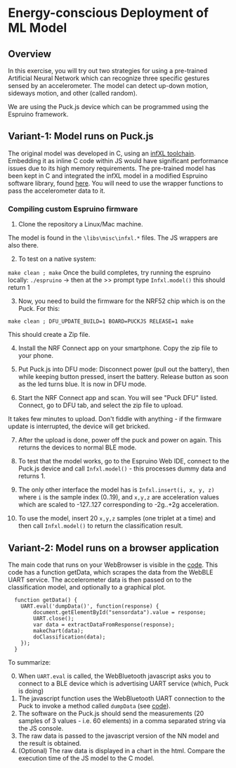 # Energy-conscious Deployment of ML Model

## Overview

In this exercise, you will try out two strategies for using a pre-trained Artificial Neural Network which can recognize three specific gestures sensed by an accelerometer. The model can detect up-down motion, sideways motion, and other (called random).

We are using the Puck.js device which can be programmed using the Espruino framework.


## Variant-1: Model runs on Puck.js

The original model was developed in C, using an [infXL toolchain](https://cloud.infxl.com/). 
Embedding it as inline C code within JS would have significant performance issues due to its high memory requirements.
The pre-trained model has been kept in C and integrated the infXL model in a modified Espruino software library, found [here](https://github.com/Interactions-HSG/UbiComp-Espruino).
You will need to use the wrapper functions to pass the accelerometer data to it.

### Compiling custom Espruino firmware 

1. Clone the repository a Linux/Mac machine. 

The model is found in the `\libs\misc\infxl.*` files. 
The JS wrappers are also there. 

2. To test on a native system:

`make clean ; make`
Once the build completes, try running the espruino locally:
`./espruino`
-> then at the >> prompt type `Infxl.model()` this should return 1

3. Now, you need to build the firmware for the NRF52 chip which is on the Puck. For this:

`make clean ; DFU_UPDATE_BUILD=1 BOARD=PUCKJS RELEASE=1 make`

This should create a Zip file.

4. Install the NRF Connect app on your smartphone. Copy the zip file to your phone.

5. Put Puck.js into DFU mode: Disconnect power (pull out the battery), then while keeping button pressed, insert the battery. Release button as soon as the led turns blue. It is now in DFU mode.

6. Start the NRF Connect app and scan. You will see "Puck DFU" listed. Connect, go to DFU tab, and select the zip file to upload. 

It takes few minutes to upload. Don't fiddle with anything - if the firmware update is interrupted, the device will get bricked.

7. After the upload is done, power off the puck and power on again. This returns the devices to normal BLE mode.

8. To test that the model works, go to the Espruino Web IDE, connect to the Puck.js device and call `Infxl.model()` - this processes dummy data and returns 1.

9. The only other interface the model has is `Infxl.insert(i, x, y, z)` where `i` is the sample index (0..19), and `x,y,z` are acceleration values which are scaled to -127..127 corresponding to -2g..+2g acceleration.

10. To use the model, insert 20 `x,y,z` samples (one triplet at a time) and then call `Infxl.model()` to return the classification result.


## Variant-2: Model runs on a browser application

The main code that runs on your WebBrowser is visible in the [code](js_model/). 
This code has a function getData, which scrapes the data from the WebBLE UART service. 
The accelerometer data is then passed on to the classification model, and optionally to a graphical plot.

```
  function getData() {
    UART.eval('dumpData()', function(response) {
		document.getElementById("sensordata").value = response;
		UART.close();
		var data = extractDataFromResponse(response);
		makeChart(data);
		doClassification(data);
    });
  }
```

To summarize:

0. When `UART.eval` is called, the WebBluetooth javascript asks you to connect to a BLE device which is advertising UART service (which, Puck is doing)
1. The javascript function uses the WebBluetooth UART connection to the Puck to invoke a method called `dumpData` (see [code](puck_js/)).
2. The software on the Puck.js should send the measurements (20 samples of 3 values - i.e. 60 elements) in a comma separated string via the JS console.
3. The raw data is passed to the javascript version of the NN model and the result is obtained.
4. (Optional) The raw data is displayed in a chart in the html. Compare the execution time of the JS model to the C model.
